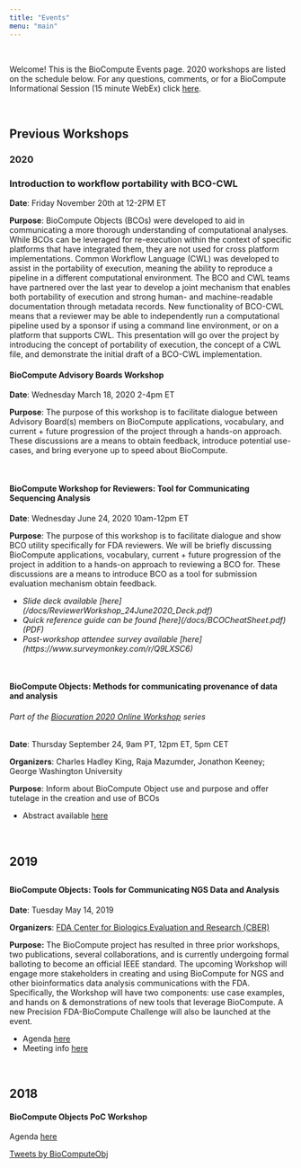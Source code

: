 ```yaml
---
title: "Events"
menu: "main"
---
```


<div class="col-lg-8 offset-lg-2 text-center">
<img src="/images/logo.workshop.png" class="img-fluid mx-auto d-block" alt="">
</div>

<br>

Welcome! This is the BioCompute Events page. 2020 workshops are listed on the schedule below. For any questions, comments, or for a BioCompute Informational Session (15 minute WebEx) click [here](https://forms.gle/MSXxoEKbTS9CueVa9).

<br>

<div class="row">

<div class="col-lg-9">
	
<!-- <h2><a name="upcoming"></a>Upcoming Workshops</h2>

<h3>November 2020</h3>


<br> -->

## Previous Workshops

<h3>2020</h3>

<h3><a name="11-20-20"></a>Introduction to workflow portability with BCO-CWL</h3>

<b>Date</b>: Friday November 20th at 12-2PM ET

<b>Purpose</b>: BioCompute Objects (BCOs) were developed to aid in communicating a more thorough understanding of computational analyses. While BCOs can be leveraged for re-execution within the context of specific platforms that have integrated them, they are not used for cross platform implementations. Common Workflow Language (CWL) was developed to assist in the portability of execution, meaning the ability to reproduce a pipeline in a different computational environment. The BCO and CWL teams have partnered over the last year to develop a joint mechanism that enables both portability of execution and strong human- and machine-readable documentation through metadata records. New functionality of BCO-CWL means that a reviewer may be able to independently run a computational pipeline used by a sponsor if using a command line environment, or on a platform that supports CWL. This presentation will go over the project by introducing the concept of portability of execution, the concept of a CWL file, and demonstrate the initial draft of a BCO-CWL implementation.


<h4><a name="03-18-20"></a>BioCompute Advisory Boards Workshop</h4>

<b>Date</b>: Wednesday March 18, 2020 2-4pm ET

<b>Purpose</b>: The purpose of this workshop is to facilitate dialogue between Advisory Board(s) members on BioCompute applications, vocabulary, and current + future progression of the project through a hands-on approach. These discussions are a means to obtain feedback, introduce potential use-cases, and bring everyone up to speed about BioCompute.

<br>

<h4><a name="06-24-20"></a>BioCompute Workshop for Reviewers: Tool for Communicating Sequencing Analysis</h4>

<b>Date</b>: Wednesday June 24, 2020 10am-12pm ET

<b>Purpose</b>: The purpose of this workshop is to facilitate dialogue and show BCO utility specifically for FDA reviewers. We will be briefly discussing BioCompute applications, vocabulary, current + future progression of the project in addition to a hands-on approach to reviewing a BCO for. These discussions are a means to introduce BCO as a tool for submission evaluation mechanism obtain feedback.

<ul>
	<li><i>Slide deck available [here](/docs/ReviewerWorkshop_24June2020_Deck.pdf)</i></li>
	<li><i>Quick reference guide can be found [here](/docs/BCOCheatSheet.pdf) (PDF)</i></li>
	<li><i>Post-workshop attendee survey available [here](https://www.surveymonkey.com/r/Q9LXSC6)</i></li>
</ul>
<br>

<h4><a name="09-24-20"></a>BioCompute Objects: Methods for communicating provenance of data and analysis</h4>

<h6><i>Part of the <a href="https://www.biocuration.org/biocuration-2020-online-workshops/">Biocuration 2020 Online Workshop</a> series</i></h6>

<b>Date</b>: Thursday September 24, 9am PT, 12pm ET, 5pm CET

<b>Organizers</b>: Charles Hadley King, Raja Mazumder, Jonathon Keeney; George Washington University

<b>Purpose</b>: Inform about BioCompute Object use and purpose and offer tutelage in the creation and use of BCOs

<ul><li>Abstract available <a href="https://drive.google.com/file/d/1aYdfM6Ph2eJ9a1-1s96vFyiFQGkCtmsY/view">here</a></li></ul>

<br>

<h2>2019<h2>

<h4><a name="05-14-19"></a>BioCompute Objects: Tools for Communicating NGS Data and Analysis</h4>

<b>Date</b>: Tuesday May 14, 2019

<b>Organizers</b>: [FDA Center for Biologics Evaluation and Research (CBER)](https://www.fda.gov/about-fda/fda-organization/center-biologics-evaluation-and-research-cber)

**Purpose:** The BioCompute project has resulted in three prior workshops, two publications, several collaborations, and is currently undergoing formal balloting to become an official IEEE standard. The upcoming Workshop will engage more stakeholders in creating and using BioCompute for NGS and other bioinformatics data analysis communications with the FDA. Specifically, the Workshop will have two components: use case examples, and hands on & demonstrations of new tools that leverage BioCompute. A new Precision FDA-BioCompute Challenge will also be launched at the event.

<ul>

<li>Agenda <a href="/2019-workshop-agenda">here</a></li>
<li>Meeting info <a href="https://www.fda.gov/vaccines-blood-biologics/workshops-meetings-conferences-biologics/biocompute-objects-tools-communicating-ngs-data-and-analysis-public-workshop-05142019-05152019">here</a></li>

</ul>

<br>

<h2>2018</h2>

<h4><a name="05-14-19"></a>BioCompute Objects PoC Workshop</h4>

Agenda <a href="https://hive.biochemistry.gwu.edu/htscsrs/agenda_2018">here</a>
</div>

<div class="col-lg-3">
	
<a class="twitter-timeline" 
  href="https://twitter.com/BioComputeObj?ref_src=twsrc%5Etfw" 
    data-height="2500"
    show-replies="true"
    data-chrome="nofooter"
    data-chrome="noheader"
    dnt="true">
  Tweets by BioComputeObj</a> 
  <script async src="https://platform.twitter.com/widgets.js" charset="utf-8"></script>
</div>

</div>